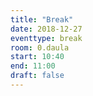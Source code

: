 ```yaml
---
title: "Break"
date: 2018-12-27
eventtype: break
room: 0.daula
start: 10:40
end: 11:00
draft: false
---
```

